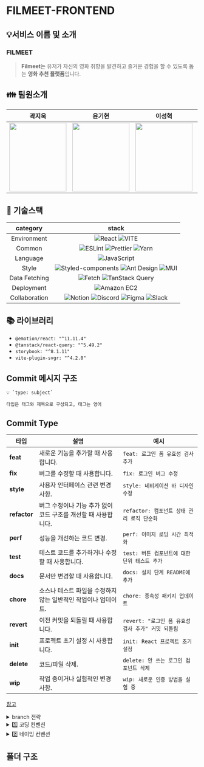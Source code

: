 # FILMEET-FRONTEND

## 💡서비스 이름 및 소개

### FILMEET

> **Filmeet**는 유저가 자신의 영화 취향을 발견하고 즐거운 경험을 할 수 있도록 돕는 **영화 추천 플랫폼**입니다.

## 👪 팀원소개

|                                                              **곽지욱**                                                               |                                                              **윤기현**                                                               |                                                              **이성혁**                                                               |                                                              **안주섭**                                                               |
| :-----------------------------------------------------------------------------------------------------------------------------------: | :-----------------------------------------------------------------------------------------------------------------------------------: | :-----------------------------------------------------------------------------------------------------------------------------------: | :-----------------------------------------------------------------------------------------------------------------------------------: |
| <center><img src="https://avatars.githubusercontent.com/u/99489686?v=4" width="150" height="180"></center> | <center><img src="https://avatars.githubusercontent.com/u/116802387?v=4" width="150" height="180"></center> | <center><img src="https://avatars.githubusercontent.com/u/180507068?v=4" width="150" height="180"></center> | <center><img src="https://avatars.githubusercontent.com/u/71184910?v=4" width="150" height="180"></center> |

## 🔗 기술스택

| **category**  |                                                                                                                                                                                                      **stack**                                                                                                                                                                                                       |
| :-----------: | :------------------------------------------------------------------------------------------------------------------------------------------------------------------------------------------------------------------------------------------------------------------------------------------------------------------------------------------------------------------------------------------------------------------: |
|  Environment  |                                                                                                          ![React](https://img.shields.io/badge/React-61DAFB?style=for-the-badge&logo=React&logoColor=white) ![VITE](https://img.shields.io/badge/VITE-646CFF?style=for-the-badge&logo=Vite&logoColor=white)                                                                                                          |
|    Common     |                                                                                                        ![ESLint](https://img.shields.io/badge/ESLint-4B3263?style=for-the-badge&logo=eslint&logoColor=white) ![Prettier](https://img.shields.io/badge/Prettier-F7B93E?style=for-the-badge&logo=prettier&logoColor=white) ![Yarn](https://img.shields.io/badge/Yarn-2C8EBB?style=for-the-badge&logo=Yarn&logoColor=white)                                                                                             |
|   Language    |                                                                                                                                                ![JavaScript](https://img.shields.io/badge/JavaScript-F7DF1E.svg?style=for-the-badge&logo=JavaScript&logoColor=black)                                                                                                                                                 |
|     Style     |                                                                                           ![Styled-components](https://img.shields.io/badge/styled--components-DB7093?style=for-the-badge&logo=styled-components&logoColor=white) ![Ant Design](https://img.shields.io/badge/Ant%20Design-0170FE?style=for-the-badge&logo=AntDesign&logoColor=white) ![MUI](https://img.shields.io/badge/MUI-007FFF?style=for-the-badge&logo=MUI&logoColor=white)                                                                                          |
| Data Fetching |                                                                                     ![Fetch](https://img.shields.io/badge/Fetch-4285F4?style=for-the-badge&logo=Fetch&logoColor=white) ![TanStack Query](https://img.shields.io/badge/TanStack%20Query-FF4154?style=for-the-badge&logo=ReactQuery&logoColor=white)                                                                                      |
|  Deployment   |                                                                                                                                                ![Amazon EC2](https://img.shields.io/badge/Amazon%20EC2-FF9900?style=for-the-badge&logo=Amazon%20EC2&logoColor=white)                                                                                                                                                 |
| Collaboration | ![Notion](https://img.shields.io/badge/Notion-000000?style=for-the-badge&logo=Notion&logoColor=white) ![Discord](https://img.shields.io/badge/Discord-5865F2?style=for-the-badge&logo=Discord&logoColor=white) ![Figma](https://img.shields.io/badge/Figma-F24E1E?style=for-the-badge&logo=Figma&logoColor=white) ![Slack](https://img.shields.io/badge/Slack-4A154B?style=for-the-badge&logo=Slack&logoColor=white) |

## 📚 라이브러리

- `@emotion/react: "^11.11.4"`
- `@tanstack/react-query: "^5.49.2"`
- `storybook: "^8.1.11"`
- `vite-plugin-svgr: "^4.2.0"`

## Commit 메시지 구조

```
💡 `type: subject`

타입은 태그와 제목으로 구성되고, 태그는 영어
```

## Commit Type

| 타입         |설명                                                           | 예시                                                  |
| ------------ | -------------------------------------------------------------- | ----------------------------------------------------- |
| **feat**     | 새로운 기능을 추가할 때 사용합니다.                            | `feat: 로그인 폼 유효성 검사 추가`                 |
| **fix**      | 버그를 수정할 때 사용합니다.                                   | `fix: 로그인 버그 수정`                            |
| **style**    | 사용자 인터페이스 관련 변경 사항.                              | `style: 네비게이션 바 디자인 수정`                 |
| **refactor** | 버그 수정이나 기능 추가 없이 코드 구조를 개선할 때 사용합니다. | `refactor: 컴포넌트 상태 관리 로직 단순화`         |
| **perf**     | 성능을 개선하는 코드 변경.                                     | `perf: 이미지 로딩 시간 최적화`                   |
| **test**     | 테스트 코드를 추가하거나 수정할 때 사용합니다.                 | `test: 버튼 컴포넌트에 대한 단위 테스트 추가`      |
| **docs**     | 문서만 변경할 때 사용합니다.                                   | `docs: 설치 단계 README에 추가`                    |
| **chore**    | 소스나 테스트 파일을 수정하지 않는 일반적인 작업이나 업데이트. | `chore: 종속성 패키지 업데이트`                    |
| **revert**   | 이전 커밋을 되돌릴 때 사용합니다.                              | `revert: "로그인 폼 유효성 검사 추가" 커밋 되돌림` |
| **init**     | 프로젝트 초기 설정 시 사용합니다.                              | `init: React 프로젝트 초기 설정`                   |
| **delete**   | 코드/파일 삭제.                                                | `delete: 안 쓰는 로그인 컴포넌트 삭제`             |
| **wip**      | 작업 중이거나 실험적인 변경 사항.                              | `wip: 새로운 인증 방법을 실험 중`                  |

[참고](https://velog.io/@shin6403/Git-git-%EC%BB%A4%EB%B0%8B-%EC%BB%A8%EB%B2%A4%EC%85%98-%EC%84%A4%EC%A0%95%ED%95%98%EA%B8%B0)

<details>
<summary>  branch 전략  </summary>
<br />

- `Github flow`
- 브랜치 운영
  - `main` : 완전히 안전하다고 판단되었을 때, 즉 배포가 가능한 최종 merge하는 곳
  - `develop` : 배포하기 전 개발 중일 때 각자의 브랜치에서 merge하는 브랜치
  - `feature/페이지명/#issue-구현 기능`: feature 브랜치. 새로운 기능 개발
  - `init/페이지명/#issue-구현 기능` : init 브랜치. 초기세팅 구현
  - `fix/페이지명/#issue-구현 기능` : fix 브랜치. 버그가 발생 시 수정
  - `refactor/페이지명/#issue-구현 기능` : refactor 브랜치. 리팩토링 구현

```
main
  ㄴ develop
       ㄴ feature/페이지명/#이슈번호-구현 기능(소문자 스네이크 케이스)
```

</details>

<details>
<summary> 1️⃣ 코딩 컨벤션 </summary>
<br />

- **컴포넌트**
  - `rjsfcp` → 팀원들과 이미 맞춘 스니펫을 사용.
  - 인터페이스 네이밍은 `컴포넌트 네임 + Props`로 작성.
  - `props`는 **구조 분해 할당**을 사용하여 가져온다.
  - 필수적인 prop이 아닌 경우 **`?:`(optional) 타입**으로 선언.
  - `?:` 옵셔널 타입의 prop은 사용 시 `undefined`가 될 수 있으므로, 구조 분해 할당 시 **default 값을 할당**.
    ```jsx
    const Button = ({ size = 'medium' }) => { ... }
    ```

- **폴더명**
  - 소문자로 시작.
  - **단수형**으로 작성.
  - **camelCase** 사용.

- **타입**
  - 컴포넌트 인터페이스 생성 시 **`HTMLAttributes` 혹은 `ComponentWith(out)Props` 인터페이스 상속** 적극 고려.
  - 상속 사용 시 **`rest` 문법**으로 작성한 `...props`를 컴포넌트 prop으로 넘겨준다.
    ```jsx
    const Button = ({ ...props }: ButtonProps) => {
      return <button {...props}>Button</button>
    }
    ```
  - 타입 네이밍은 **PascalCase** 사용.

- **변수**
  - `var` 절대 사용 금지.
  - 상수는 **대문자 스네이크 케이스** 사용: `GUIDE_MESSAGE`.
  - 변수명은 길어져도 무방하며, 의미가 퇴색되지 않도록 **명확히 작성**.
  - Boolean 변수는 `is`로 시작: `isOpen`, `isSelected`.

- **함수**
  - **화살표 함수**로 작성.
  - 함수 네이밍은 **동사 + 목적어**로 작성: `checkValidation`, `getResult`.
  - 분기 처리(조건문)가 많을 경우 **early return** 권장.

- **기타**
  - **선언형 프로그래밍**: `forEach`, `map` 등을 적극 사용, `for`, `while`은 지양.
  - **구조 분해 할당**: 객체 및 배열에서 적극 활용.
  - **시맨틱 태그** 적극 사용.
  - 무분별한 `div` 사용 지양.
  - CSS 단위는 **`px` 대신 `rem`** 사용.
  - `img` 태그에는 반드시 **`alt`** 속성을 추가.

</details>

<details>
<summary> 2️⃣ 네이밍 컨벤션 </summary>
<br />

- **컴포넌트**: 파스칼 케이스 `PascalCase` 사용.  
  - 예: `MainHeader`.

- **이벤트 핸들러**: 카멜 케이스 사용, `handle`로 시작.  
  - 예: `handleClick`.

- **이벤트 핸들러 prop**: 카멜 케이스 사용, `on`으로 시작.  
  - 예: `onClick`.

- **기타 변수명**: 카멜 케이스 `camelCase` 사용.

- **도메인을 포함한 컴포넌트의 prop**: 도메인을 포함하여 작성.  
  - 예: `onReservationComplete`.

- **Boolean Prop**: `is`로 시작.  
  - 예: `isClicked`, `isOpen`, `isSelected`.

- **유틸 함수**: `동사 + 목적어` 형식.  
  - 예: `checkValidation`, `getCalculatedAge`.

- **타입명**:
  - **직관적으로 작성**: PascalCase 사용.
  - **prop 타입**: `ButtonProps` (컴포넌트명 + Props).
  - **API 응답 타입**: `-Data` 접미사 사용.
  - **객체 변수 타입**: 해당 객체가 무엇인지 명확히 작성.
    - 예: `MemberId`, `UserInfo`.

</details>

## 폴더 구조
